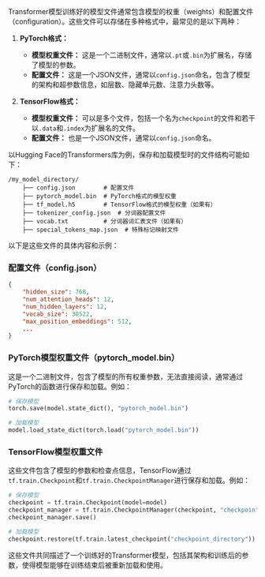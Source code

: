 Transformer模型训练好的模型文件通常包含模型的权重（weights）和配置文件（configuration）。这些文件可以存储在多种格式中，最常见的是以下两种：

1. **PyTorch格式：**
    - **模型权重文件：** 这是一个二进制文件，通常以`.pt`或`.bin`为扩展名，存储了模型的参数。
    - **配置文件：** 这是一个JSON文件，通常以`config.json`命名，包含了模型的架构和超参数信息，如层数、隐藏单元数、注意力头数等。

2. **TensorFlow格式：**
    - **模型权重文件：** 可以是多个文件，包括一个名为`checkpoint`的文件和若干以`.data`和`.index`为扩展名的文件。
    - **配置文件：** 也是一个JSON文件，通常以`config.json`命名。

以Hugging Face的Transformers库为例，保存和加载模型时的文件结构可能如下：

```
/my_model_directory/
    ├── config.json        # 配置文件
    ├── pytorch_model.bin  # PyTorch格式的模型权重
    ├── tf_model.h5        # TensorFlow格式的模型权重（如果有）
    ├── tokenizer_config.json  # 分词器配置文件
    ├── vocab.txt          # 分词器词汇表文件（如果有）
    ├── special_tokens_map.json  # 特殊标记映射文件
```

以下是这些文件的具体内容和示例：

### 配置文件（config.json）
```json
{
    "hidden_size": 768,
    "num_attention_heads": 12,
    "num_hidden_layers": 12,
    "vocab_size": 30522,
    "max_position_embeddings": 512,
    ...
}
```

### PyTorch模型权重文件（pytorch_model.bin）
这是一个二进制文件，包含了模型的所有权重参数，无法直接阅读，通常通过PyTorch的函数进行保存和加载。例如：
```python
# 保存模型
torch.save(model.state_dict(), "pytorch_model.bin")

# 加载模型
model.load_state_dict(torch.load("pytorch_model.bin"))
```

### TensorFlow模型权重文件
这些文件包含了模型的参数和检查点信息，TensorFlow通过`tf.train.Checkpoint`和`tf.train.CheckpointManager`进行保存和加载。例如：
```python
# 保存模型
checkpoint = tf.train.Checkpoint(model=model)
checkpoint_manager = tf.train.CheckpointManager(checkpoint, "checkpoint_directory", max_to_keep=5)
checkpoint_manager.save()

# 加载模型
checkpoint.restore(tf.train.latest_checkpoint("checkpoint_directory"))
```

这些文件共同描述了一个训练好的Transformer模型，包括其架构和训练后的参数，使得模型能够在训练结束后被重新加载和使用。